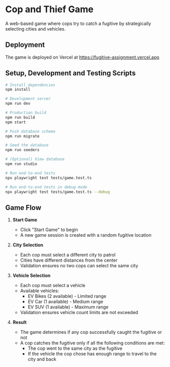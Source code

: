 # Cop and Thief Game

A web-based game where cops try to catch a fugitive by strategically selecting cities and vehicles.

## Deployment

The game is deployed on Vercel at
https://fugitive-assignment.vercel.app

## Setup, Development and Testing Scripts

```bash
# Install dependencies
npm install

# Development server
npm run dev

# Production build
npm run build
npm start

# Push database schema
npm run migrate

# Seed the database
npm run seeders

# (Optional) View database
npm run studio

# Run end-to-end tests
npx playwright test tests/game.test.ts

# Run end-to-end tests in debug mode
npx playwright test tests/game.test.ts --debug
```

## Game Flow

1. **Start Game**
   - Click "Start Game" to begin
   - A new game session is created with a random fugitive location

2. **City Selection**
   - Each cop must select a different city to patrol
   - Cities have different distances from the center
   - Validation ensures no two cops can select the same city

3. **Vehicle Selection**
   - Each cop must select a vehicle
   - Available vehicles:
     - EV Bikes (2 available) - Limited range
     - EV Car (1 available) - Medium range
     - EV SUV (1 available) - Maximum range
   - Validation ensures vehicle count limits are not exceeded

4. **Result**
   - The game determines if any cop successfully caught the fugitive or not
   - A cop catches the fugitive only if all the following conditions are met:
     - The cop went to the same city as the fugitive
     - If the vehicle the cop chose has enough range to travel to the city and back